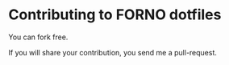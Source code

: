 # Contributing to FORNO dotfiles
You can fork free.

If you will share your contribution, you send me a pull-request.

